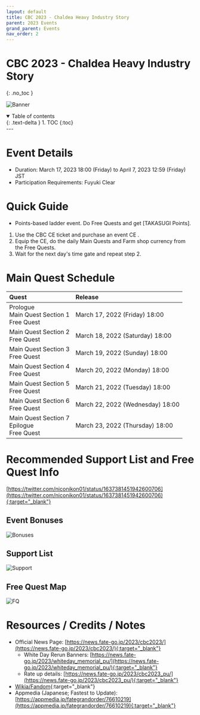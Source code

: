 ```yaml
---
layout: default
title: CBC 2023 - Chaldea Heavy Industry Story
parent: 2023 Events
grand_parent: Events
nav_order: 2
---
```


# CBC 2023 - Chaldea Heavy Industry Story
{: .no_toc }


![Banner](https://news.fate-go.jp/wp-content/uploads/2023/cbc2023_full_iaomx/top_banner.png)

<details open markdown="block">
  <summary>
    Table of contents
  </summary>
  {: .text-delta }
1. TOC
{:toc}
</details>
---

# Event Details
- Duration: March 17, 2023 18:00 (Friday) to April 7, 2023 12:59 (Friday) JST
- Participation Requirements: Fuyuki Clear

# Quick Guide
- Points-based ladder event. Do Free Quests and get [TAKASUGI Points].
1. Use the CBC CE ticket and purchase an event CE .
2. Equip the CE, do the daily Main Quests and Farm shop currency from the Free Quests.
3. Wait for the next day's time gate and repeat step 2.  

# Main Quest Schedule

| Quest | Release |
| :-- | :-- |
| Prologue<br/>Main Quest Section 1<br/>Free Quest | March 17, 2022 (Friday) 18:00 |
| Main Quest Section 2<br/>Free Quest | March 18, 2022 (Saturday) 18:00 |
| Main Quest Section 3<br/>Free Quest | March 19, 2022 (Sunday) 18:00 |
| Main Quest Section 4<br/>Free Quest | March 20, 2022 (Monday) 18:00 |
| Main Quest Section 5<br/>Free Quest | March 21, 2022 (Tuesday) 18:00 |
| Main Quest Section 6<br/>Free Quest | March 22, 2022 (Wednesday) 18:00 |
| Main Quest Section 7<br/>Epilogue<br/>Free Quest | March 23, 2022 (Thursday) 18:00 |

<!--
.edit #jp-guides 1086634185592143912 {
  "embeds": [
    {
      "title": "CBC 2023: Event Bonuses, Recommended Support and Free Quests",
      "description": "https://twitter.com/niconikon01/status/1637381451942600706\n\nLast Updated: <t:1679144100:R>",
      "image": "https://pbs.twimg.com/media/FrfbJMNaEAMzHZu?format=jpg&name=4096x4096"
    },
    {
      "image": "https://pbs.twimg.com/media/FrkloD6aUAAaUnc?format=jpg&name=large"
    },
    {
      "image": "https://pbs.twimg.com/media/FrkllhnaIAA5Vby?format=jpg&name=4096x4096"
    }
  ]
}
-->

# Recommended Support List and Free Quest Info
[https://twitter.com/niconikon01/status/1637381451942600706](https://twitter.com/niconikon01/status/1637381451942600706){:target="_blank"}

## Event Bonuses
![Bonuses](https://pbs.twimg.com/media/FrfbJMNaEAMzHZu?format=jpg&name=4096x4096)

## Support List

![Support](https://pbs.twimg.com/media/FrkloD6aUAAaUnc?format=jpg&name=large)

## Free Quest Map

![FQ](https://pbs.twimg.com/media/FrkllhnaIAA5Vby?format=jpg&name=4096x4096)

# Resources / Credits / Notes

- Official News Page: [https://news.fate-go.jp/2023/cbc2023/](https://news.fate-go.jp/2023/cbc2023/){:target="_blank"}
  - White Day Rerun Banners: [https://news.fate-go.jp/2023/whiteday_memorial_pu/](https://news.fate-go.jp/2023/whiteday_memorial_pu/){:target="_blank"} 
  - Rate up details: [https://news.fate-go.jp/2023/cbc2023_pu/](https://news.fate-go.jp/2023/cbc2023_pu/){:target="_blank"}
- [Wikia/Fandom](https://fategrandorder.fandom.com/wiki/Chaldea_Boys_Collection_2023){:target="_blank"}
- Appmedia (Japanese; Fastest to Update): [https://appmedia.jp/fategrandorder/76610219](https://appmedia.jp/fategrandorder/76610219){:target="_blank"}